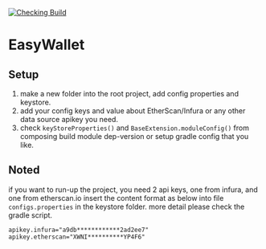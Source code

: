[![Checking Build](https://github.com/BreakZero/EasyWallet-Mobile-Compose/actions/workflows/check.yml/badge.svg?branch=main)](https://github.com/BreakZero/EasyWallet-Mobile-Compose/actions/workflows/check.yml)

# EasyWallet

## Setup
1. make a new folder into the root project, add config properties and keystore.
2. add your config keys and value about EtherScan/Infura or any other data source apikey you need.
3. check `keyStoreProperties()` and `BaseExtension.moduleConfig()` from composing build module dep-version or setup gradle config that you like.

## Noted
if you want to run-up the project, you need 2 api keys, one from infura, and one from etherscan.io
insert the content format as below into file `configs.properties` in the keystore folder.
more detail please check the gradle script.
```properties
apikey.infura="a9db************2ad2ee7"
apikey.etherscan="XWNI**********YP4F6"
```
